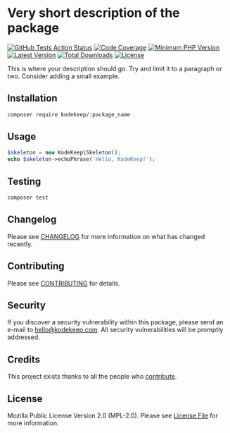 # Very short description of the package

[![GitHub Tests Action Status](https://img.shields.io/github/workflow/status/kodekeep/:package_name/run-tests?label=tests)](https://github.com/kodekeep/:package_name/actions?query=workflow%3Arun-tests+branch%3Amaster)
[![Code Coverage](https://badgen.now.sh/codecov/c/github/kodekeep/:package_name)](https://codecov.io/gh/kodekeep/:package_name)
[![Minimum PHP Version](https://badgen.net/packagist/php/kodekeep/:package_name)](https://packagist.org/packages/kodekeep/:package_name)
[![Latest Version](https://badgen.net/packagist/v/kodekeep/:package_name)](https://packagist.org/packages/kodekeep/:package_name)
[![Total Downloads](https://badgen.net/packagist/dt/kodekeep/:package_name)](https://packagist.org/packages/kodekeep/:package_name)
[![License](https://badgen.net/packagist/license/kodekeep/:package_name)](https://packagist.org/packages/kodekeep/:package_name)

This is where your description should go. Try and limit it to a paragraph or two. Consider adding a small example.

## Installation

```bash
composer require kodekeep/:package_name
```

## Usage

``` php
$skeleton = new KodeKeep\Skeleton();
echo $skeleton->echoPhrase('Hello, KodeKeep!');
```

## Testing

``` bash
composer test
```

## Changelog

Please see [CHANGELOG](CHANGELOG.md) for more information on what has changed recently.

## Contributing

Please see [CONTRIBUTING](CONTRIBUTING.md) for details.

## Security

If you discover a security vulnerability within this package, please send an e-mail to hello@kodekeep.com. All security vulnerabilities will be promptly addressed.

## Credits

This project exists thanks to all the people who [contribute](../../contributors).

## License

Mozilla Public License Version 2.0 (MPL-2.0). Please see [License File](LICENSE.md) for more information.
